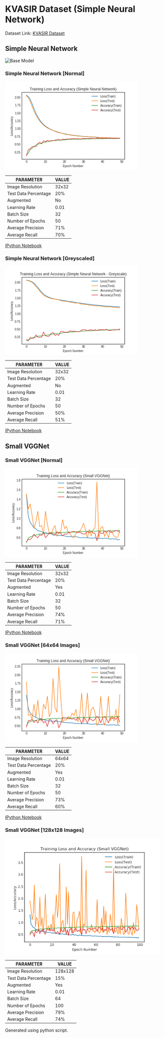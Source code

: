# KVASIR Dataset (Simple Neural Network)

Dataset Link: [KVASIR Dataset](https://datasets.simula.no/kvasir/data/kvasir-dataset-v2.zip)

## Simple Neural Network

![Base Model](https://www.pyimagesearch.com/wp-content/uploads/2018/09/keras_tutorial_simplenn_arch.png)

### Simple Neural Network [Normal]

![Simple Neural Network](simple-nn/chart.png)

| PARAMETER            | VALUE |
|----------------------|-------|
| Image Resolution     | 32x32 |
| Test Data Percentage | 20%   |
| Augmented            | No    |
| Learning Rate        | 0.01  |
| Batch Size           | 32    |
| Number of Epochs     | 50    |
| Average Precision    | 71%   |
| Average Recall       | 70%   |

[IPython Notebook](SIMPLE_NN.ipynb)

### Simple Neural Network [Greyscaled]

![Simple Neural Network](simple-nn-grey/chart.png)

| PARAMETER            | VALUE |
|----------------------|-------|
| Image Resolution     | 32x32 |
| Test Data Percentage | 20%   |
| Augmented            | No    |
| Learning Rate        | 0.01  |
| Batch Size           | 32    |
| Number of Epochs     | 50    |
| Average Precision    | 50%   |
| Average Recall       | 51%   |

[IPython Notebook](SIMPLE_NN_GREY.ipynb)

## Small VGGNet

### Small VGGNet [Normal]

![Simple Neural Network](small-vggnet/chart.png)

| PARAMETER            | VALUE |
|----------------------|-------|
| Image Resolution     | 32x32 |
| Test Data Percentage | 20%   |
| Augmented            | Yes   |
| Learning Rate        | 0.01  |
| Batch Size           | 32    |
| Number of Epochs     | 50    |
| Average Precision    | 74%   |
| Average Recall       | 71%   |

[IPython Notebook](SMALL_VGGNET.ipynb)

### Small VGGNet [64x64 Images]

![Simple Neural Network](small-vggnet-64/chart.png)

| PARAMETER            | VALUE |
|----------------------|-------|
| Image Resolution     | 64x64 |
| Test Data Percentage | 20%   |
| Augmented            | Yes   |
| Learning Rate        | 0.01  |
| Batch Size           | 32    |
| Number of Epochs     | 50    |
| Average Precision    | 73%   |
| Average Recall       | 60%   |

[IPython Notebook](SMALL_VGGNET_64.ipynb)

### Small VGGNet [128x128 Images]

![Simple Neural Network](small-vggnet-128/chart.png)

| PARAMETER            | VALUE   |
|----------------------|---------|
| Image Resolution     | 128x128 |
| Test Data Percentage | 15%     |
| Augmented            | Yes     |
| Learning Rate        | 0.01    |
| Batch Size           | 64      |
| Number of Epochs     | 100     |
| Average Precision    | 79%     |
| Average Recall       | 74%     |

Generated using python script.
